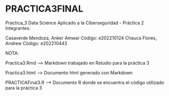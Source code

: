 # PRACTICA3FINAL
Practica_3
Data Science Aplicado a la Ciberseguridad - Práctica 2 Integrantes:

Casaverde Mendoza, Anker Amwar Código: e202210124
Chauca Flores, Andrew Código: e202210443

NOTA:

Practica3.Rmd --> Markdown trabajado en Rstudio para la práctica 3

Practica3.html --> Documento html generado con Markdown

PRACTICAFinal3.R --> Documento R donde se encuentra el código utilizado para la práctica 3
